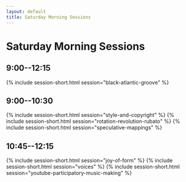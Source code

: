 ```yaml
---
layout: default
title: Saturday Morning Sessions
---
```


# Saturday Morning Sessions


## 9:00--12:15

{% include session-short.html session="black-atlantic-groove" %}

## 9:00--10:30

{% include session-short.html session="style-and-copyright" %}
{% include session-short.html session="rotation-revolution-rubato" %}
{% include session-short.html session="speculative-mappings" %}

## 10:45--12:15

{% include session-short.html session="joy-of-form" %}
{% include session-short.html session="voices" %}
{% include session-short.html session="youtube-participatory-music-making" %}

